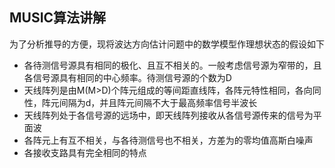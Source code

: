 ## MUSIC算法讲解

为了分析推导的方便，现将波达方向估计问题中的数学模型作理想状态的假设如下
* 各待测信号源具有相同的极化、且互不相关的。一般考虑信号源为窄带的，且各信号源具有相同的中心频率。待测信号源的个数为D
* 天线阵列是由M(M>D)个阵元组成的等间距直线阵，各阵元特性相同，各向同性，阵元间隔为d，并且阵元间隔不大于最高频率信号半波长
* 天线阵列处于各信号源的远场中，即天线阵列接收从各信号源传来的信号为平面波
* 各阵元上有互不相关，与各待测信号也不相关，方差为的零均值高斯白噪声
* 各接收支路具有完全相同的特点

